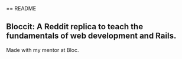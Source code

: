 == README

## Bloccit: A Reddit replica to teach the fundamentals of web development and Rails.

Made with my mentor at Bloc.
